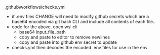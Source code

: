 .github\workflows\checks.yml
- if .env files CHANGE will need to modify github secrets which are a base64 encoded via git bash CLI and include all contents of each file..
- code for the above, open wsl cli
  - base64 input_file_path
  - copy and paste to editor to remove newlines
  - copy and paste into github env secret to update
- checks.yml then decodes the encoded .env files for use in the env
